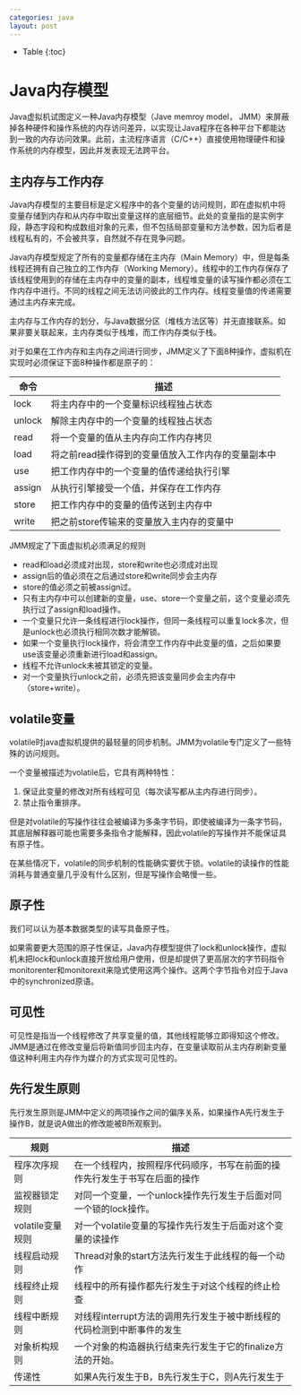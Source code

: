 ```yaml
---
categories: java
layout: post
---
```


- Table
{:toc}
# Java内存模型

Java虚拟机试图定义一种Java内存模型（Jave memroy model， JMM）来屏蔽掉各种硬件和操作系统的内存访问差异，以实现让Java程序在各种平台下都能达到一致的内存访问效果。此前，主流程序语言（C/C++）直接使用物理硬件和操作系统的内存模型，因此并发表现无法跨平台。

## 主内存与工作内存

Java内存模型的主要目标是定义程序中的各个变量的访问规则，即在虚拟机中将变量存储到内存和从内存中取出变量这样的底层细节。此处的变量指的是实例字段，静态字段和构成数组对象的元素，但不包括局部变量和方法参数，因为后者是线程私有的，不会被共享，自然就不存在竞争问题。

Java内存模型规定了所有的变量都存储在主内存（Main Memory）中，但是每条线程还拥有自己独立的工作内存（Working Memory）。线程中的工作内存保存了该线程使用到的存储在主内存中的变量的副本，线程堆变量的读写操作都必须在工作内存中进行。不同的线程之间无法访问彼此的工作内存。线程变量值的传递需要通过主内存来完成。

主内存与工作内存的划分，与Java数据分区（堆栈方法区等）并无直接联系。如果非要关联起来，主内存类似于栈堆，而工作内存类似于栈。

对于如果在工作内存和主内存之间进行同步，JMM定义了下面8种操作，虚拟机在实现时必须保证下面8种操作都是原子的：

| 命令   | 描述                                               |
| ------ | -------------------------------------------------- |
| lock   | 将主内存中的一个变量标识线程独占状态               |
| unlock | 解除主内存中的一个变量的线程独占状态               |
| read   | 将一个变量的值从主内存向工作内存拷贝               |
| load   | 将之前read操作得到的变量值放入工作内存的变量副本中 |
| use    | 把工作内存中的一个变量的值传递给执行引擎           |
| assign | 从执行引擎接受一个值，并保存在工作内存             |
| store  | 把工作内存中的变量的值传送到主内存中               |
| write  | 把之前store传输来的变量放入主内存的变量中          |

JMM规定了下面虚拟机必须满足的规则

- read和load必须成对出现，store和write也必须成对出现
- assign后的值必须在之后通过store和write同步会主内存
- store的值必须之前被assign过。
- 只有主内存中可以创建新的变量，use、store一个变量之前，这个变量必须先执行过了assign和load操作。
- 一个变量只允许一条线程进行lock操作，但同一条线程可以重复lock多次，但是unlock也必须执行相同次数才能解锁。
- 如果一个变量执行lock操作，将会清空工作内存中此变量的值，之后如果要use该变量必须重新进行load和assign。
- 线程不允许unlock未被其锁定的变量。
- 对一个变量执行unlock之前，必须先把该变量同步会主内存中（store+write）。

## volatile变量

volatile时java虚拟机提供的最轻量的同步机制。JMM为volatile专门定义了一些特殊的访问规则。

一个变量被描述为volatile后，它具有两种特性：

1. 保证此变量的修改对所有线程可见（每次读写都从主内存进行同步）。
2. 禁止指令重排序。

但是对volatile的写操作往往会被编译为多条字节码，即使被编译为一条字节码，其底层解释器可能也需要多条指令才能解释，因此volatile的写操作并不能保证具有原子性。

在某些情况下，volatile的同步机制的性能确实要优于锁。volatile的读操作的性能消耗与普通变量几乎没有什么区别，但是写操作会略慢一些。

## 原子性

我们可以认为基本数据类型的读写具备原子性。

如果需要更大范围的原子性保证，Java内存模型提供了lock和unlock操作，虚拟机未把lock和unlock直接开放给用户使用，但是却提供了更高层次的字节码指令monitorenter和monitorexit来隐式使用这两个操作。这两个字节指令对应于Java中的synchronized原语。

## 可见性

可见性是指当一个线程修改了共享变量的值，其他线程能够立即得知这个修改。JMM是通过在修改变量后将新值同步回主内存，在变量读取前从主内存刷新变量值这种利用主内存作为媒介的方式实现可见性的。

## 先行发生原则

先行发生原则是JMM中定义的两项操作之间的偏序关系，如果操作A先行发生于操作B，就是说A做出的修改能被B所观察到。

| 规则             | 描述                                                         |
| ---------------- | ------------------------------------------------------------ |
| 程序次序规则     | 在一个线程内，按照程序代码顺序，书写在前面的操作先行发生于书写在后面的操作 |
| 监视器锁定规则   | 对同一个变量，一个unlock操作先行发生于后面对同一个锁的lock操作。 |
| volatile变量规则 | 对一个volatile变量的写操作先行发生于后面对这个变量的读操作   |
| 线程启动规则     | Thread对象的start方法先行发生于此线程的每一个动作            |
| 线程终止规则     | 线程中的所有操作都先行发生于对这个线程的终止检查             |
| 线程中断规则     | 对线程interrupt方法的调用先行发生于被中断线程的代码检测到中断事件的发生 |
| 对象析构规则     | 一个对象的构造器执行结束先行发生于它的finalize方法的开始。   |
| 传递性           | 如果A先行发生于B，B先行发生于C，则A先行发生于                |


